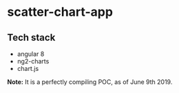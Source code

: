# scatter-chart-app

## Tech stack

- angular 8
- ng2-charts
- chart.js


**Note:**
It is a perfectly compiling POC, as of June 9th 2019.